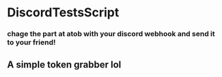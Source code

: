 # DiscordTestsScript
### chage the part at atob with your discord webhook and send it to your friend!
## A simple token grabber lol
